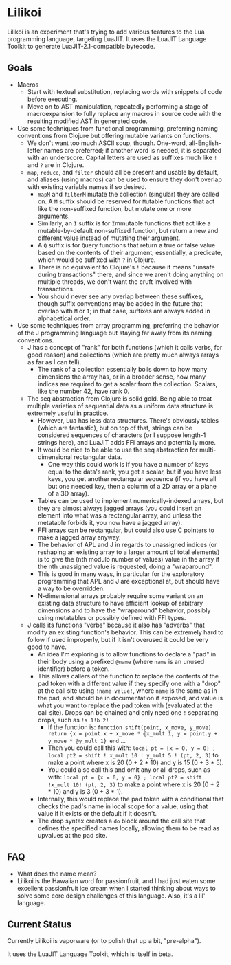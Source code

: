 Lilikoi
===

Lilikoi is an experiment that's trying to add various features to the Lua programming language, targeting LuaJIT.
It uses the LuaJIT Language Toolkit to generate LuaJIT-2.1-compatible bytecode.

Goals
---

 * Macros
   * Start with textual substitution, replacing words with snippets of code before executing.
   * Move on to AST manipulation, repeatedly performing a stage of macroexpansion to fully replace any macros in source code with the resulting modified AST in generated code.
 * Use some techniques from functional programming, preferring naming conventions from Clojure but offering mutable variants on functions.
   * We don't want too much ASCII soup, though. One-word, all-English-letter names are preferred; if another word is needed, it is separated with an underscore. Capital letters are used as suffixes much like `!` and `?` are in Clojure.
   * `map`, `reduce`, and `filter` should all be present and usable by default, and aliases (using macros) can be used to ensure they don't overlap with existing variable names if so desired.
     * `mapM` and `filterM` mutate the collection (singular) they are called on. A `M` suffix should be reserved for `M`utable functions that act like the non-suffixed function, but mutate one or more arguments.
     * Similarly, an `I` suffix is for `I`mmutable functions that act like a mutable-by-default non-suffixed function, but return a new and different value instead of mutating their argument.
     * A `Q` suffix is for `Q`uery functions that return a true or false value based on the contents of their argument; essentially, a predicate, which would be suffixed with `?` in Clojure.
     * There is no equivalent to Clojure's `!` because it means "unsafe during transactions" there, and since we aren't doing anything on multiple threads, we don't want the cruft involved with transactions.
     * You should never see any overlap between these suffixes, though suffix conventions may be added in the future that overlap with `M` or `I`; in that case, suffixes are always added in alphabetical order.
 * Use some techniques from array programming, preferring the behavior of the J programming language but staying far away from its naming conventions.
   * J has a concept of "rank" for both functions (which it calls verbs, for good reason) and collections (which are pretty much always arrays as far as I can tell).
     * The rank of a collection essentially boils down to how many dimensions the array has, or in a broader sense, how many indices are required to get a scalar from the collection. Scalars, like the number 42, have rank 0.
   * The seq abstraction from Clojure is solid gold. Being able to treat multiple varieties of sequential data as a uniform data structure is extremely useful in practice.
     * However, Lua has less data structures. There's obviously tables (which are fantastic), but on top of that, strings can be considered sequences of characters (or I suppose length-1 strings here), and LuaJIT adds FFI arrays and potentially more.
     * It would be nice to be able to use the seq abstraction for multi-dimensional rectangular data.
       * One way this could work is if you have a number of keys equal to the data's rank, you get a scalar, but if you have less keys, you get another rectangular sequence (if you have all but one needed key, then a column of a 2D array or a plane of a 3D array).
     * Tables can be used to implement numerically-indexed arrays, but they are almost always jagged arrays (you could insert an element into what was a rectangular array, and unless the metatable forbids it, you now have a jagged array).
     * FFI arrays can be rectangular, but could also use C pointers to make a jagged array anyway.
     * The behavior of APL and J in regards to unassigned indices (or reshaping an existing array to a larger amount of total elements) is to give the (nth modulo number of values) value in the array if the nth unassigned value is requested, doing a "wraparound".
     * This is good in many ways, in particular for the exploratory programming that APL and J are exceptional at, but should have a way to be overridden.
     * N-dimensional arrays probably require some variant on an existing data structure to have efficient lookup of arbitrary dimensions and to have the "wraparound" behavior, possibly using metatables or possibly defined with FFI types.
   * J calls its functions "verbs" because it also has "adverbs" that modify an existing function's behavior. This can be extremely hard to follow if used improperly, but if it isn't overused it could be very good to have.
     * An idea I'm exploring is to allow functions to declare a "pad" in their body using a prefixed `@name` (where `name` is an unused identifier) before a token.
     * This allows callers of the function to replace the contents of the pad token with a different value if they specify one with a "drop" at the call site using `!name value!`,
       where `name` is the same as in the pad, and should be in documentation if exposed, and value is what you want to replace the pad token with (evaluated at the call site). Drops can be chained and only need one `!` separating drops, such as `!a 1!b 2!`
       * If the function is: `function shift(point, x_move, y_move) return {x = point.x + x_move * @x_mult 1, y = point.y + y_move * @y_mult 1} end` ...
       * Then you could call this with: `local pt = {x = 0, y = 0} ; local pt2 = shift ! x_mult 10 ! y_mult 5 ! (pt, 2, 3)` to make a point where x is 20 (0 + 2 * 10) and y is 15 (0 + 3 * 5).
       * You could also call this and omit any or all drops, such as with: `local pt = {x = 0, y = 0} ; local pt2 = shift !x_mult 10! (pt, 2, 3)` to make a point where x is 20 (0 + 2 * 10) and y is 3 (0 + 3 * 1).
     * Internally, this would replace the pad token with a conditional that checks the pad's name in local scope for a value, using that value if it exists or the default if it doesn't.
     * The drop syntax creates a `do` block around the call site that defines the specified names locally, allowing them to be read as upvalues at the pad site.

FAQ
---

 * What does the name mean?
 * Lilikoi is the Hawaiian word for passionfruit,
   and I had just eaten some excellent passionfruit ice cream when I started
   thinking about ways to solve some core design challenges of this language.
   Also, it's a lil' language.

Current Status
---

Currently Lilikoi is vaporware (or to polish that up a bit, "pre-alpha").

It uses the LuaJIT Language Toolkit, which is itself in beta.
